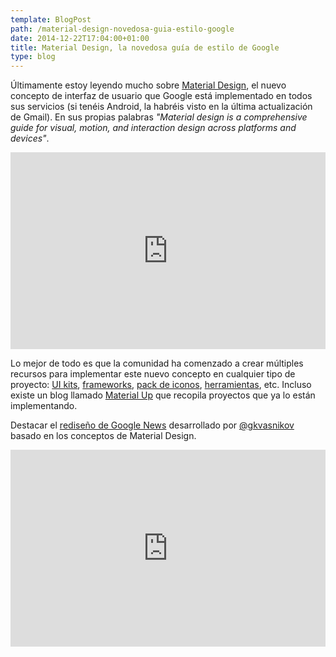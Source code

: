 ```yaml
---
template: BlogPost
path: /material-design-novedosa-guia-estilo-google
date: 2014-12-22T17:04:00+01:00
title: Material Design, la novedosa guía de estilo de Google
type: blog
---
```


Últimamente estoy leyendo mucho sobre [Material Design](http://www.google.com/design/spec/material-design/introduction.html), el nuevo concepto de interfaz de usuario que Google está implementado en todos sus servicios (si tenéis Android, la habréis visto en la última actualización de Gmail). En sus propias palabras _"Material design is a comprehensive guide for visual, motion, and interaction design across platforms and devices"_.

<iframe width="100%" height="315" src="https://www.youtube.com/embed/Q8TXgCzxEnw" frameborder="0" allow="accelerometer; autoplay; encrypted-media; gyroscope; picture-in-picture" allowfullscreen></iframe>

Lo mejor de todo es que la comunidad ha comenzado a crear múltiples recursos para implementar este nuevo concepto en cualquier tipo de proyecto: [UI kits](https://ui8.net/product/material-ui-kit?rel=material), [frameworks](http://material-ui.com), [pack de iconos](https://github.com/google/material-design-icons/releases/tag/1.0.0), [herramientas](https://dribbble.com/shots/1686164-Material-Design-Free-Sketch-Template-Icons?list=searches&offset=5), etc. Incluso existe un blog llamado [Material Up](http://www.materialup.com) que recopila proyectos que ya lo están implementando.

Destacar el [rediseño de Google News](http://googlenews.gkvasnikov.com) desarrollado por [@gkvasnikov](https://twitter.com/@gkvasnikov) basado en los conceptos de Material Design.

<iframe width="100%" height="315" src="https://player.vimeo.com/video/107937123" frameborder="0" allow="accelerometer; autoplay; encrypted-media; gyroscope; picture-in-picture" allowfullscreen></iframe>